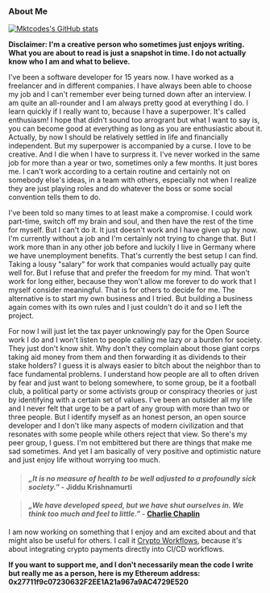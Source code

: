 ### About Me

[![Mktcodes's GitHub stats](https://github-readme-stats.vercel.app/api?username=mktcode&show_icons=true)](https://github.com/anuraghazra/github-readme-stats)

**Disclaimer: I'm a creative person who sometimes just enjoys writing. What you are about to read is just a snapshot in time. I do not actually know who I am and what to believe.**

I've been a software developer for 15 years now. I have worked as a freelancer and in different companies. I have always been able to choose my job and I can't remember ever being turned down after an interview. I am quite an all-rounder and I am always pretty good at everything I do. I learn quickly if I really want to, because I have a superpower. It's called enthusiasm! I hope that didn't sound too arrogrant but what I want to say is, you can become good at everything as long as you are enthusiastic about it. Actually, by now I should be relatively settled in life and financially independent. But my superpower is accompanied by a curse. I love to be creative. And I die when I have to surpress it. I've never worked in the same job for more than a year or two, sometimes only a few months. It just bores me. I can't work according to a certain routine and certainly not on somebody else's ideas, in a team with others, especially not when I realize they are just playing roles and do whatever the boss or some social convention tells them to do.

I've been told so many times to at least make a compromise. I could work part-time, switch off my brain and soul, and then have the rest of the time for myself. But I can't do it. It just doesn't work and I have given up by now. I'm currently without a job and I'm certainly not trying to change that. But I work more than in any other job before and luckily I live in Germany where we have unemployment benefits. That's currently the best setup I can find. Taking a lousy "salary" for work that companies would actually pay quite well for. But I refuse that and prefer the freedom for my mind. That won't work for long either, because they won't allow me forever to do work that I myself consider meaningful. That is for others to decide for me. The alternative is to start my own business and I tried. But building a business again comes with its own rules and I just couldn't do it and so I left the project.

For now I will just let the tax payer unknowingly pay for the Open Source work I do and I won't listen to people calling me lazy or a burden for society. They just don't know shit. Why don't they complain about those giant corps taking aid money from them and then forwarding it as dividends to their stake holders? I guess it is always easier to bitch about the neighbor than to face fundamental problems. I understand how people are all to often driven by fear and just want to belong somewhere, to some group, be it a football club, a political party or some activists group or conspiracy theories or just by identifying with a certain set of values. I've been an outsider all my life and I never felt that urge to be a part of any group with more than two or three people. But I identify myself as an honest person, an open source developer and I don't like many aspects of modern civilization and that resonates with some people while others reject that view. So there's my peer group, I guess. I'm not embittered but there are things that make me sad sometimes. And yet I am basically of very positive and optimistic nature and just enjoy life without worrying too much.

> #### *„It is no measure of health to be well adjusted to a profoundly sick society.”* - Jiddu Krishnamurti

> #### *„We have developed speed, but we have shut ourselves in. We think too much and feel to little.”* - [Charlie Chaplin](https://www.youtube.com/watch?v=J7GY1Xg6X20)

I am now working on something that I enjoy and am excited about and that might also be useful for others. I call it [Crypto Workflows](https://crypto-workflows.github.io), because it's about integrating crypto payments directly into CI/CD workflows.

**If you want to support me, and I don't necessarily mean the code I write but really me as a person, here is my Ethereum address:
0x27711f9c07230632F2EE1A21a967a9AC4729E520**
